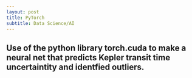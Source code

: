 ```yaml
---
layout: post
title: PyTorch
subtitle: Data Science/AI
---
```


## Use of the python library torch.cuda to make a neural net that predicts Kepler transit time uncertaintity and identfied outliers. 
